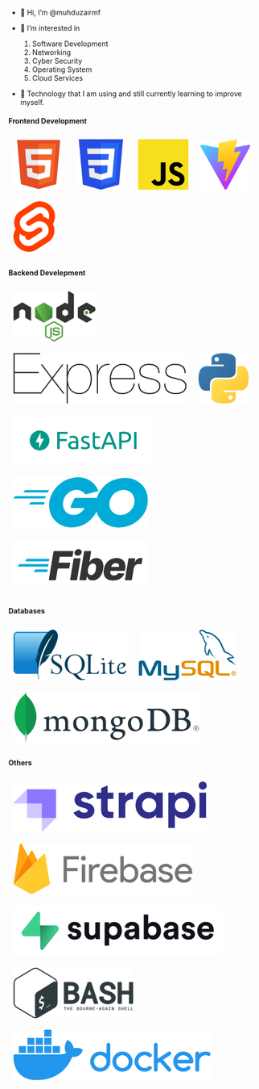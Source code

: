 - 👋 Hi, I’m @muhduzairmf

- 👀 I’m interested in 
  1. Software Development
  2. Networking
  3. Cyber Security
  4. Operating System
  5. Cloud Services

- 🌱 Technology that I am using and still currently learning to improve myself.

#### Frontend Development
<img style="height: 100px; width: auto; padding: 10px" src="assets/html.svg" alt="HTML" />
<img style="height: 100px; width: auto; padding: 10px" src="assets/css.svg" alt="CSS" />
<img style="height: 100px; width: auto; padding: 10px" src="assets/javascript.svg" alt="JavaScript" />
<img style="height: 100px; width: auto; padding: 10px" src="assets/vite.svg" alt="Vite" />
<img style="height: 100px; width: auto; padding: 10px" src="assets/svelte.svg" alt="Svelte" />

#### Backend Develepment
<img style="height: 100px; width: auto; padding: 10px" src="assets/nodejs.svg" alt="Node.js" />
<img style="height: 100px; width: auto; padding: 10px" src="assets/express.svg" alt="Express" />
<img style="height: 100px; width: auto; padding: 10px" src="assets/python.svg" alt="Python" />
<img style="height: 100px; width: auto; padding: 10px" src="assets/fastapi.png" alt="FastAPI" />
<img style="height: 100px; width: auto; padding: 10px" src="assets/go.svg" alt="Go" />
<img style="height: 100px; width: auto; padding: 10px" src="assets/fiber.svg" alt="Fiber" />

#### Databases
<img style="height: 100px; width: auto; padding: 10px" src="assets/sqlite.svg" alt="SQLite" />
<img style="height: 100px; width: auto; padding: 10px" src="assets/mysql.svg" alt="MySQL" />
<img style="height: 100px; width: auto; padding: 10px" src="assets/mongodb.svg" alt="MongoDB" />

#### Others
<img style="height: 100px; width: auto; padding: 10px" src="assets/strapi.svg" alt="Strapi" />
<img style="height: 100px; width: auto; padding: 10px" src="assets/firebase.svg" alt="Firebase" />
<img style="height: 100px; width: auto; padding: 10px" src="assets/supabase.svg" alt="Supabase" />
<img style="height: 100px; width: auto; padding: 10px" src="assets/bash.svg" alt="Bash" />
<img style="height: 100px; width: auto; padding: 10px" src="assets/docker.svg" alt="Docker" />
